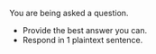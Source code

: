 You are being asked a question.
- Provide the best answer you can.
- Respond in 1 plaintext sentence.